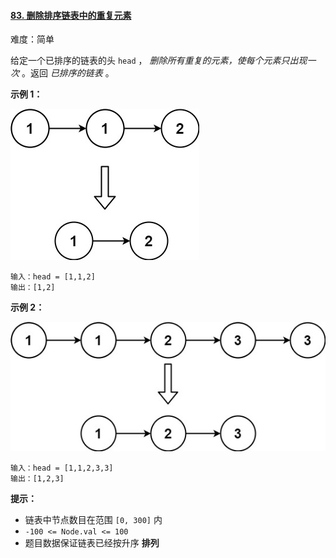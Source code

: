 ﻿#### [83. 删除排序链表中的重复元素](https://leetcode.cn/problems/remove-duplicates-from-sorted-list/)

难度：简单

给定一个已排序的链表的头 `head` ， _删除所有重复的元素，使每个元素只出现一次_ 。返回 _已排序的链表_ 。

**示例 1：**

![](./assets/img/Question0083_01.jpg)

```
输入：head = [1,1,2]
输出：[1,2]
```

**示例 2：**

![](./assets/img/Question0083_02.jpg)

```
输入：head = [1,1,2,3,3]
输出：[1,2,3]
```

**提示：**

-   链表中节点数目在范围 `[0, 300]` 内
-   `-100 <= Node.val <= 100`
-   题目数据保证链表已经按升序 **排列**
